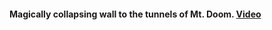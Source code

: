 #### Magically collapsing wall to the tunnels of Mt. Doom. [Video][MtDoom]

[MtDoom]: https://www.youtube.com/watch?v=klsjuUlD_jc

<!-- Don't forget all the pictures 
	also the picture of the "mural" on the wall 
	-->